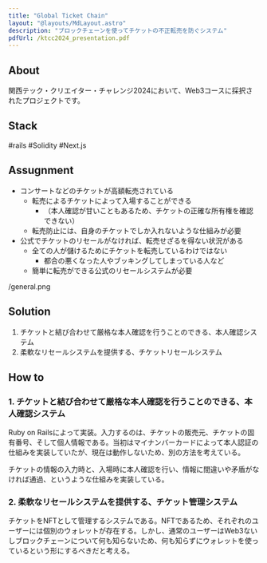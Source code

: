 ```yaml
---
title: "Global Ticket Chain"
layout: "@layouts/MdLayout.astro"
description: "ブロックチェーンを使ってチケットの不正転売を防ぐシステム"
pdfUrl: /ktcc2024_presentation.pdf
---
```


## About

関西テック・クリエイター・チャレンジ2024において、Web3コースに採択されたプロジェクトです。

## Stack

#rails
#Solidity
#Next.js

## Assugnment

- コンサートなどのチケットが高額転売されている
  - 転売によるチケットによって入場することができる
    - （本人確認が甘いこともあるため、チケットの正確な所有権を確認できない）
  - 転売防止には、自身のチケットでしか入れないような仕組みが必要
- 公式でチケットのリセールがなければ、転売せざるを得ない状況がある
  - 全ての人が儲けるためにチケットを転売しているわけではない
    - 都合の悪くなった人やブッキングしてしまっている人など
  - 簡単に転売ができる公式のリセールシステムが必要

/general.png

## Solution

1. チケットと結び合わせて厳格な本人確認を行うことのできる、本人確認システム
2. 柔軟なリセールシステムを提供する、チケットリセールシステム

## How to

### 1. チケットと結び合わせて厳格な本人確認を行うことのできる、本人確認システム

Ruby on Railsによって実装。入力するのは、チケットの販売元、チケットの固有番号、そして個人情報である。当初はマイナンバーカードによって本人認証の仕組みを実装していたが、現在は動作しないため、別の方法を考えている。

チケットの情報の入力時と、入場時に本人確認を行い、情報に間違いや矛盾がなければ通過、というような仕組みを実装している。

### 2. 柔軟なリセールシステムを提供する、チケット管理システム

チケットをNFTとして管理するシステムである。NFTであるため、それぞれのユーザーには個別のウォレットが存在する。しかし、通常のユーザーはWeb3ないしブロックチェーンについて何も知らないため、何も知らずにウォレットを使っているという形にするべきだと考える。
